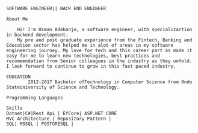 
    SOFTWARE ENGINEER|| BACK END ENGINEER

    About Me

        Hi! I'm Usman Adebanjo, a software engineer, with specializartion in backend development.
        My pre and post graduate experience from the Fintech, Banking and Education sector has helped me in alot of areas in my software engineering journey. My love for tech and this career part as made it easy for me to learn new technologies, best practices and recommendation from Senior colleagues in the industry as they unfold. I look forward to continue to grow in this fast paced industry.

    EDUCATION
            2012-2017 Bachelor ofTechnology in Computer Science from Ondo StateUniversity of Science and Technology.

    Programming Languages

    Skills
    Dotnet|C#|Rest Api | EfCore| ASP.NET CORE 
    MVC Architecture | Repository Pattern | 
    SQL| MSSQL | POSTGRESQL | 


<!---
UsmanAdebanjo/UsmanAdebanjo is a ✨ special ✨ repository because its `README.md` (this file) appears on your GitHub profile.
You can click the Preview link to take a look at your changes.
--->
